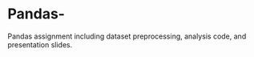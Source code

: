 # Pandas-
Pandas assignment including dataset preprocessing, analysis code, and presentation slides.
